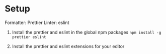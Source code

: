 # Setup

Formatter: Prettier
Linter: eslint

1. Install the prettier and eslint in the global npm packages
   `npm install -g prettier eslint`

2. Install the prettier and eslint extensions for your editor
